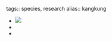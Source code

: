 tags:: species, research
alias:: kangkung

- ![](https://peach-geographical-bat-397.mypinata.cloud/ipfs/Qmc2q1dvVh3cZVgu4jx2hTZeLpo9Gmq5zsLz7ECd7A2G5v)
-
-